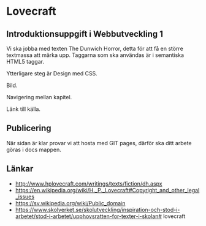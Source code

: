 # Lovecraft

## Introduktionsuppgift i Webbutveckling 1

Vi ska jobba med texten The Dunwich Horror, detta för att få en större textmassa att märka upp.
Taggarna som ska användas är i semantiska HTML5 taggar.

Ytterligare steg är
Design med CSS.

Bild.

Navigering mellan kapitel.

Länk till källa.

## Publicering
När sidan är klar provar vi att hosta med GIT pages, därför ska ditt arbete göras i docs mappen.

## Länkar
* http://www.hplovecraft.com/writings/texts/fiction/dh.aspx
* https://en.wikipedia.org/wiki/H._P._Lovecraft#Copyright_and_other_legal_issues
* https://sv.wikipedia.org/wiki/Public_domain
* https://www.skolverket.se/skolutveckling/inspiration-och-stod-i-arbetet/stod-i-arbetet/upphovsratten-for-texter-i-skolan#   l o v e c r a f t  
 
